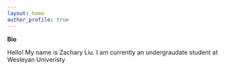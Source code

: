 ```yaml
---
layout: home
author_profile: true
---
```


**Bio**

Hello! My name is Zachary Liu. I am currently an undergraudate student at Wesleyan Univeristy
